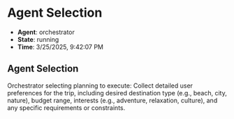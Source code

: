 # Agent Selection

- **Agent**: orchestrator
- **State**: running
- **Time**: 3/25/2025, 9:42:07 PM

## Agent Selection

Orchestrator selecting planning to execute: Collect detailed user preferences for the trip, including desired destination type (e.g., beach, city, nature), budget range, interests (e.g., adventure, relaxation, culture), and any specific requirements or constraints.

